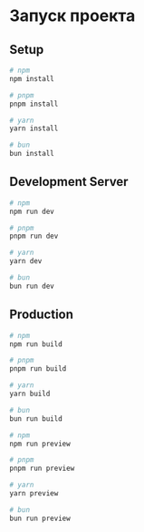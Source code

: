 # Запуск проекта

## Setup
```bash
# npm
npm install

# pnpm
pnpm install

# yarn
yarn install

# bun
bun install
```

## Development Server
```bash
# npm
npm run dev

# pnpm
pnpm run dev

# yarn
yarn dev

# bun
bun run dev
```

## Production
```bash
# npm
npm run build

# pnpm
pnpm run build

# yarn
yarn build

# bun
bun run build
```

```bash
# npm
npm run preview

# pnpm
pnpm run preview

# yarn
yarn preview

# bun
bun run preview
```
